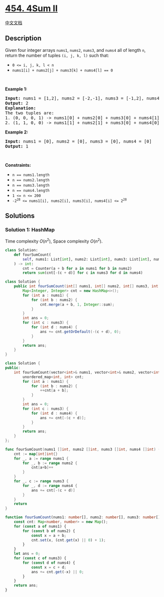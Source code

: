 # [454. 4Sum II](https://leetcode.com/problems/4sum-ii)

[中文文档](/solution/0400-0499/0454.4Sum%20II/README.md)

<!-- tags:Array,Hash Table -->

<!-- difficulty:Medium -->

## Description

<p>Given four integer arrays <code>nums1</code>, <code>nums2</code>, <code>nums3</code>, and <code>nums4</code> all of length <code>n</code>, return the number of tuples <code>(i, j, k, l)</code> such that:</p>

<ul>
	<li><code>0 &lt;= i, j, k, l &lt; n</code></li>
	<li><code>nums1[i] + nums2[j] + nums3[k] + nums4[l] == 0</code></li>
</ul>

<p>&nbsp;</p>
<p><strong class="example">Example 1:</strong></p>

<pre>
<strong>Input:</strong> nums1 = [1,2], nums2 = [-2,-1], nums3 = [-1,2], nums4 = [0,2]
<strong>Output:</strong> 2
<strong>Explanation:</strong>
The two tuples are:
1. (0, 0, 0, 1) -&gt; nums1[0] + nums2[0] + nums3[0] + nums4[1] = 1 + (-2) + (-1) + 2 = 0
2. (1, 1, 0, 0) -&gt; nums1[1] + nums2[1] + nums3[0] + nums4[0] = 2 + (-1) + (-1) + 0 = 0
</pre>

<p><strong class="example">Example 2:</strong></p>

<pre>
<strong>Input:</strong> nums1 = [0], nums2 = [0], nums3 = [0], nums4 = [0]
<strong>Output:</strong> 1
</pre>

<p>&nbsp;</p>
<p><strong>Constraints:</strong></p>

<ul>
	<li><code>n == nums1.length</code></li>
	<li><code>n == nums2.length</code></li>
	<li><code>n == nums3.length</code></li>
	<li><code>n == nums4.length</code></li>
	<li><code>1 &lt;= n &lt;= 200</code></li>
	<li><code>-2<sup>28</sup> &lt;= nums1[i], nums2[i], nums3[i], nums4[i] &lt;= 2<sup>28</sup></code></li>
</ul>

## Solutions

### Solution 1: HashMap

Time complexity $O(n^2)$, Space complexity $O(n^2)$.

<!-- tabs:start -->

```python
class Solution:
    def fourSumCount(
        self, nums1: List[int], nums2: List[int], nums3: List[int], nums4: List[int]
    ) -> int:
        cnt = Counter(a + b for a in nums1 for b in nums2)
        return sum(cnt[-(c + d)] for c in nums3 for d in nums4)
```

```java
class Solution {
    public int fourSumCount(int[] nums1, int[] nums2, int[] nums3, int[] nums4) {
        Map<Integer, Integer> cnt = new HashMap<>();
        for (int a : nums1) {
            for (int b : nums2) {
                cnt.merge(a + b, 1, Integer::sum);
            }
        }
        int ans = 0;
        for (int c : nums3) {
            for (int d : nums4) {
                ans += cnt.getOrDefault(-(c + d), 0);
            }
        }
        return ans;
    }
}
```

```cpp
class Solution {
public:
    int fourSumCount(vector<int>& nums1, vector<int>& nums2, vector<int>& nums3, vector<int>& nums4) {
        unordered_map<int, int> cnt;
        for (int a : nums1) {
            for (int b : nums2) {
                ++cnt[a + b];
            }
        }
        int ans = 0;
        for (int c : nums3) {
            for (int d : nums4) {
                ans += cnt[-(c + d)];
            }
        }
        return ans;
    }
};
```

```go
func fourSumCount(nums1 []int, nums2 []int, nums3 []int, nums4 []int) (ans int) {
	cnt := map[int]int{}
	for _, a := range nums1 {
		for _, b := range nums2 {
			cnt[a+b]++
		}
	}
	for _, c := range nums3 {
		for _, d := range nums4 {
			ans += cnt[-(c + d)]
		}
	}
	return
}
```

```ts
function fourSumCount(nums1: number[], nums2: number[], nums3: number[], nums4: number[]): number {
    const cnt: Map<number, number> = new Map();
    for (const a of nums1) {
        for (const b of nums2) {
            const x = a + b;
            cnt.set(x, (cnt.get(x) || 0) + 1);
        }
    }
    let ans = 0;
    for (const c of nums3) {
        for (const d of nums4) {
            const x = c + d;
            ans += cnt.get(-x) || 0;
        }
    }
    return ans;
}
```

<!-- tabs:end -->

<!-- end -->
